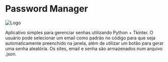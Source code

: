 # Password Manager
![Logo](https://github.com/raul-leal/password_manager/logo.png "logo")

Aplicativo simples para gerenciar senhas utilizando Python + Tkinter. O usuário pode selecionar um email como padrão no código para que seja automaticamente preenchido na janela, além de utilizar um botão para gerar uma senha aleatória. Os sites, email e senha são armazenados num arquivo .json.
